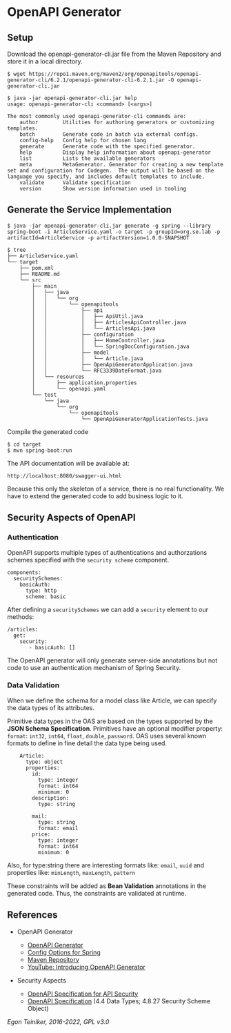 # OpenAPI Generator

## Setup

Download the openapi-generator-cli.jar file from the Maven Repository and store it in a local directory.
```
$ wget https://repo1.maven.org/maven2/org/openapitools/openapi-generator-cli/6.2.1/openapi-generator-cli-6.2.1.jar -O openapi-generator-cli.jar

$ java -jar openapi-generator-cli.jar help
usage: openapi-generator-cli <command> [<args>]

The most commonly used openapi-generator-cli commands are:
    author        Utilities for authoring generators or customizing templates.
    batch         Generate code in batch via external configs.
    config-help   Config help for chosen lang
    generate      Generate code with the specified generator.
    help          Display help information about openapi-generator
    list          Lists the available generators
    meta          MetaGenerator. Generator for creating a new template set and configuration for Codegen.  The output will be based on the language you specify, and includes default templates to include.
    validate      Validate specification
    version       Show version information used in tooling
```

## Generate the Service Implementation

```
$ java -jar openapi-generator-cli.jar generate -g spring --library spring-boot -i ArticleService.yaml -o target -p groupId=org.se.lab -p artifactId=ArticleService -p artifactVersion=1.0.0-SNAPSHOT

$ tree 
├── ArticleService.yaml
└── target
    ├── pom.xml
    ├── README.md
    └── src
        ├── main
        │   ├── java
        │   │   └── org
        │   │       └── openapitools
        │   │           ├── api
        │   │           │   ├── ApiUtil.java
        │   │           │   ├── ArticlesApiController.java
        │   │           │   └── ArticlesApi.java
        │   │           ├── configuration
        │   │           │   ├── HomeController.java
        │   │           │   └── SpringDocConfiguration.java
        │   │           ├── model
        │   │           │   └── Article.java
        │   │           ├── OpenApiGeneratorApplication.java
        │   │           └── RFC3339DateFormat.java
        │   └── resources
        │       ├── application.properties
        │       └── openapi.yaml
        └── test
            └── java
                └── org
                    └── openapitools
                        └── OpenApiGeneratorApplicationTests.java
```

Compile the generated code
```
$ cd target
$ mvn spring-boot:run
```

The API documentation will be available at:
```
http://localhost:8080/swagger-ui.html
```

Because this only the skeleton of a service, there is no real functionality.
We have to extend the generated code to add business logic to it.

## Security Aspects of OpenAPI

### Authentication
OpenAPI supports multiple types of authentications and authorzations schemes specified with
the `security scheme` component.

```
components:
  securitySchemes:
    basicAuth:     
      type: http
      scheme: basic
```

After defining a `securitySchemes` we can add a `security` element to our methods:

```
/articles:
  get:
    security:
       - basicAuth: []
```

The OpenAPI generator will only generate server-side annotations but not code to use an
authentication mechanism of Spring Security.


### Data Validation

When we define the schema for a model class like Article, we can specify the data types 
of its attributes.

Primitive data types in the OAS are based on the types supported by the 
**JSON Schema Specification**.
Primitives have an optional modifier property: `format`: `int32`, `int64`, `float`, `double`, `password`. 
OAS uses several known formats to define in fine detail the data type being used.

```
    Article:
      type: object
      properties:
        id:
          type: integer
          format: int64
          minimum: 0
        description:
          type: string
          
        mail:
          type: string
          format: email
        price:
          type: integer
          format: int64
          minimum: 0

```

Also, for type:string there are interesting formats like: `email`, `uuid` 
and properties like: `minLength`, `maxLength`, `pattern`

These constraints will be added as **Bean Validation** annotations in the generated code.
Thus, the constraints are validated at runtime.



## References
* OpenAPI Generator
  * [OpenAPI Generator](https://openapi-generator.tech/)
  * [Config Options for Spring](https://openapi-generator.tech/docs/generators/spring)
  * [Maven Repository](https://mvnrepository.com/artifact/org.openapitools/openapi-generator-cli/5.2.1)
  * [YouTube: Introducing OpenAPI Generator](https://youtu.be/t4jaTC7QjMg)

* Security Aspects
  * [OpenAPI Specification for API Security](https://youtu.be/kc56ks9b7AQ)
  * [OpenAPI Specification](https://spec.openapis.org/oas/v3.1.0)
    (4.4 Data Types; 4.8.27 Security Scheme Object)

*Egon Teiniker, 2016-2022, GPL v3.0*
